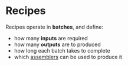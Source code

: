 # Recipes

Recipes operate in **batches**, and define:

- how many **inputs** are required
- how many **outputs** are to produced
- how long each batch takes to complete
- which [assemblers](../glossary.md#assembler) can be used to produce it

